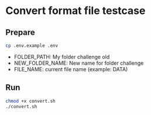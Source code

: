 # Convert format file testcase
## Prepare
```bash
cp .env.example .env
```
- FOLDER_PATH: My folder challenge old
- NEW_FOLDER_NAME: New name for folder challenge
- FILE_NAME: current file name (example: DATA)

## Run
```bash
chmod +x convert.sh
./convert.sh
```
